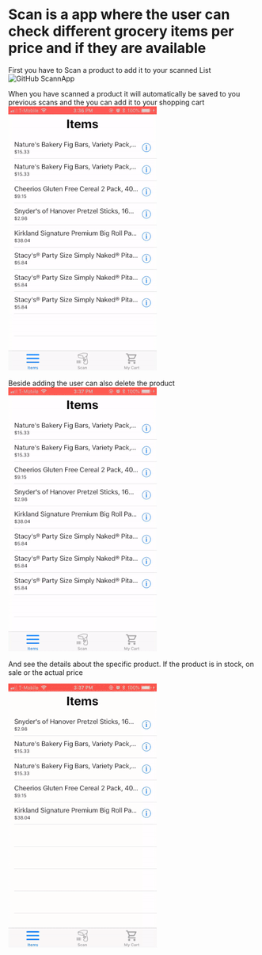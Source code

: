 # Scan is a app where the user can check different grocery items per price and if they are available
First you have to Scan a product to add it to your scanned List
![GitHub ScannApp](/Video/scanItem.gif)

When you have scanned a product it will automatically be saved to you previous scans and the you can add it to your shopping cart
![GitHub ScannApp](/Video/addToCart.gif)

Beside adding the user can also delete the product 
![GitHub ScannApp](/Video/deleteItem.gif)

And see the details about the specific product. If the product is in stock, on sale or the actual price

![GitHub ScannApp](/Video/infoAboutItem.gif)
